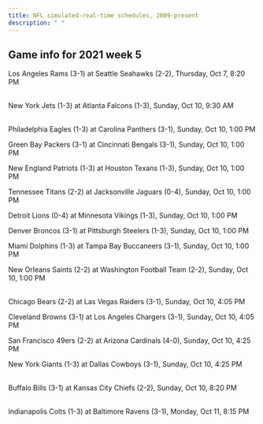 ```yaml
---
title: NFL simulated-real-time schedules, 2009-present
description: " "
---
```


## Game info for 2021 week 5
Los Angeles Rams (3-1) at Seattle Seahawks (2-2), Thursday, Oct 7, 8:20 PM

<br/>New York Jets (1-3) at Atlanta Falcons (1-3), Sunday, Oct 10, 9:30 AM

<br/>Philadelphia Eagles (1-3) at Carolina Panthers (3-1), Sunday, Oct 10, 1:00 PM

Green Bay Packers (3-1) at Cincinnati Bengals (3-1), Sunday, Oct 10, 1:00 PM

New England Patriots (1-3) at Houston Texans (1-3), Sunday, Oct 10, 1:00 PM

Tennessee Titans (2-2) at Jacksonville Jaguars (0-4), Sunday, Oct 10, 1:00 PM

Detroit Lions (0-4) at Minnesota Vikings (1-3), Sunday, Oct 10, 1:00 PM

Denver Broncos (3-1) at Pittsburgh Steelers (1-3), Sunday, Oct 10, 1:00 PM

Miami Dolphins (1-3) at Tampa Bay Buccaneers (3-1), Sunday, Oct 10, 1:00 PM

New Orleans Saints (2-2) at Washington Football Team (2-2), Sunday, Oct 10, 1:00 PM

<br/>Chicago Bears (2-2) at Las Vegas Raiders (3-1), Sunday, Oct 10, 4:05 PM

Cleveland Browns (3-1) at Los Angeles Chargers (3-1), Sunday, Oct 10, 4:05 PM

San Francisco 49ers (2-2) at Arizona Cardinals (4-0), Sunday, Oct 10, 4:25 PM

New York Giants (1-3) at Dallas Cowboys (3-1), Sunday, Oct 10, 4:25 PM

<br/>Buffalo Bills (3-1) at Kansas City Chiefs (2-2), Sunday, Oct 10, 8:20 PM

<br/>Indianapolis Colts (1-3) at Baltimore Ravens (3-1), Monday, Oct 11, 8:15 PM

